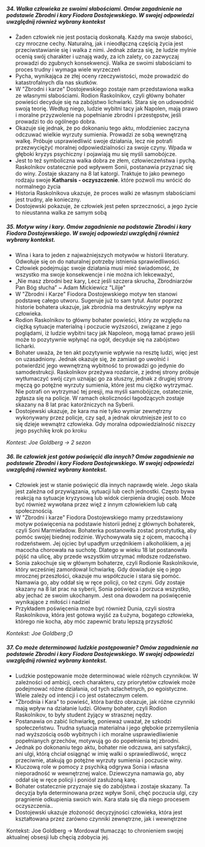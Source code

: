 ##### 34. Walka człowieka ze swoimi słabościami. Omów zagadnienie na podstawie Zbrodni i kary Fiodora Dostojewskiego. W swojej odpowiedzi uwzględnij również wybrany kontekst

- Żaden człowiek nie jest postacią doskonałą. Każdy ma swoje słabości, czy mroczne cechy. Naturalną, jak i nieodłączną częścią życia jest przeciwstawianie się i walka z nimi. Jednak zdarza się, że ludzie mylnie ocenią swój charakter i uznają wady, za ich zalety, co zazwyczaj prowadzi do zgubnych konsekwencji. Walka ze swoimi słabościami to proces trudny i wymaga wiele wyrzeczeń
- Pycha, wynikająca ze złej oceny rzeczywistości, może prowadzić do katastrofalnych dla nas skutków. 
- W "Zbrodni i karze" Dostojewskiego zostaje nam przedstawiona walka ze własnymi słabościami. Rodion Raskolnikov, czyli główny bohater powieści decyduje się na zabójstwo lichwiarki. Stara się on udowodnić swoją teorię. Według niego, ludzie wybitni tacy jak Napolen, mają prawo i moralne przyzwolenie na popełnianie zbrodni i przestępstw, jeśli prowadzi to do ogólnego dobra. 
- Okazuje się jednak, że po dokonaniu tego aktu, młodzieniec zaczyna odczuwać wielkie wyrzuty sumienia. Prowadzi ze sobą wewnętrzną walkę. Próbuje usprawiedliwić swoje działania, lecz nie potrafi przezwyciężyć moralnej odpowiedzialności za swoje czyny. Wpada w głęboki kryzys psychiczny i pojawiają mu się myśli samobójcze. 
- Jest to też symboliczna walka dobra ze złem, człowieczeństwa i pychą. Raskolnikov ostatecznie pod wpływem Sonii, postanawia przyznać się do winy. Zostaje skazany na 8 lat katorgi. Traktuje to jako pewnego rodzaju swoje **Katharsis - oczyszczenie**. które pozwoli mu wrócić do normalnego życia
- Historia Raskolnikova ukazuje, że proces walki ze własnym słabościami jest trudny, ale konieczny. 
- Dostojewski pokazuje, że człowiek jest pełen sprzeczności, a jego życie to nieustanna walka ze samym sobą 
##### 35. Motyw winy i kary. Omów zagadnienie na podstawie Zbrodni i kary Fiodora Dostojewskiego. W swojej odpowiedzi uwzględnij również wybrany kontekst.

- Wina i kara to jeden z najważniejszych motywów w historii literatury. Odwołuje się on do naturalnej potrzeby istnienia sprawiedliwości.
- Człowiek podejmując swoje działania musi mieć świadomość, że wszystko ma swoje konsekwencje i nie można ich lekceważyć,
- „Nie masz zbrodni bez kary, Lecz jeśli szczera skrucha, Zbrodniarzów Pan Bóg słucha” ~ Adam Mickiewicz "Lilije"
- W "Zbrodni i Karze" Fiodora Dostojewskiego motyw ten stanowi podstawę całego utworu. Sugeruje już to sam tytuł. Autor poprzez historie bohatera ukazuje, jak zbrodnia ma destrukcyjny wpływ na człowieka. 
- Rodion Raskolnikov to główny bohater powieści, który ze względu na ciężką sytuacje materialną i poczucie wyższości, związane z jego poglądami, iż ludzie wybitni tacy jak Napoleon, mogą łamać prawo jeśli może to pozytywnie wpłynąć na ogół, decyduje się na zabójstwo licharki. 
- Bohater uważa, że ten akt pozytywnie wpływie na resztę ludzi, więc jest on uzasadniony. Jednak okazuje się, że zamiast go uwolnić i potwierdzić jego wewnętrzną wybitność to prowadzi go jedynie do samodestrukcji. Raskolnikov przeżywa rozdarcie, z jednej strony próbuje wytłumaczyć swój czyn uznając go za słuszny, jednak z drugiej strony męczą go potężne wyrzuty sumienia, które jest mu ciężko wytrzymać. Nie potrafi on wytrzymać tej presji, ma myśli samobójcze, ostatecznie, zgłasza się na policje. W ramach okoliczności łagodzących zostaje skazany na 8 lat prac katorżniczych na Syberii.
- Dostojewski ukazuje, że kara ma nie tylko wymiar zewnętrzny wykonywany przez policje, czy sąd, a jednak okrutniejsze jest to co się dzieje wewnątrz człowieka. Gdy moralna odpowiedzialność niszczy jego psychikę krok po kroku

*Kontest: Joe Goldberg -> 2 sezon*
##### 36. Ile człowiek jest gotów poświęcić dla innych? Omów zagadnienie na podstawie Zbrodni i kary Fiodora Dostojewskiego. W swojej odpowiedzi uwzględnij również wybrany kontekst.

- Człowiek jest w stanie poświęcić dla innych naprawdę wiele. Jego skala jest zależna od przywiązania, sytuacji lub cech jednostki. Często bywa reakcją na sytuacje kryzysową lub widok cierpienia drugiej osob. Może być również wywołana przez więź z innym człowiekiem lub całą społecznością. 
- W "Zbrodni i karze" Fiodora Dostojewskiego mamy przedstawiony motyw poświęcenia na podstawie historii jednej z głównych bohaterek, czyli Soni Marmieładow. Bohaterka postanowiła zostać prostytutką, aby pomóc swojej biednej rodzinie. Wychowywała się z ojcem, macochą i rodzeństwem. Jej ojciec był upadłym urzędnikiem i alkoholikiem, a jej macocha chorowała na suchotę. Dlatego w wieku 18 lat postanowiła pójść na ulicę, aby przede wszystkim utrzymać młodsze rodzeństwo.
- Sonia zakochuje się w głównym bohaterze, czyli Rodionie Raskolnikovie, który wcześniej zamordował lichwiarkę. Gdy dowiaduje się o jego mrocznej przeszłości, okazuje mu współczucie i stara się pomóc. Namawia go, aby oddał się w ręce policji, co też czyni. Gdy zostaje skazany na 8 lat prac na syberii, Sonia poświęca i porzuca wszystko, aby jechać ze swoim ukochanym. Jest ona dowodem na poświęcenie wynikające z miłości i nadziei
- Przykładem poświęcenia może być również Dunia, czyli siostra Raskolnikova, która jest gotowa wyjść za Łużyna, bogatego człowieka, którego nie kocha, aby móc zapewnić bratu lepszą przyszłość

*Kontekst: Joe Goldberg ;D*
##### 37. Co może determinować ludzkie postępowanie? Omów zagadnienie na podstawie Zbrodni i kary Fiodora Dostojewskiego. W swojej odpowiedzi uwzględnij również wybrany kontekst.

- Ludzkie postępowanie może determinować wiele różnych czynników. W zależności od ambicji, cech charakteru, czy priorytetów człowiek może podejmować różne działania, od tych szlachetnych, po egoistyczne. Wiele zależy od intencji i co jest ostatecznym celem.
- "Zbrodnia i Kara" to powieść, która bardzo obrazuje, jak różne czynniki mają wpływ na działanie ludzi. Główny bohater, czyli Rodion Raskolnikov, to były student żyjący w strasznej nędzy.
- Postanawia on zabić lichwiarkę, ponieważ uważał, że szkodzi społeczeństwu. Trudna sytuacja materialna i jego głębokie przemyślenia nad wyższością osób wybitnych i ich moralne usprawiedliwienie popełnianych grzechów, motywują go do popełnienia tej zbrodni. 
- Jednak po dokonaniu tego aktu, bohater nie odczuwa, ani satysfakcji, ani ulgi, którą chciał osiągnąć w imię walki o sprawiedliwość, wręcz przeciwnie, atakują go potężne wyrzuty sumienia i poczucie winy.
- Kluczową role w pomocy z psychiką odgrywa Sonia i własna nieporadność w wewnętrznej walce. Dziewczyna namawia go, aby oddał się w ręce policji i poniósł zasłużoną karę. 
- Bohater ostatecznie przyznaje się do zabójstwa i zostaje skazany. Ta decyzja była determinowana przez wpływ Sonii, chęć poczucia ulgi, czy pragnienie odkupienia swoich win. Kara stała się dla niego procesem oczyszczenia..
- Dostojewski ukazuje złożoność decyzyjności człowieka, która jest kształtowana przez zarówno czynniki zewnętrzne, jak i wewnętrzne

Kontekst: Joe Goldberg -> Mordował tłumacząc to chronieniem swojej aktualnej obsesji lub chęcią zdobycia jej. 